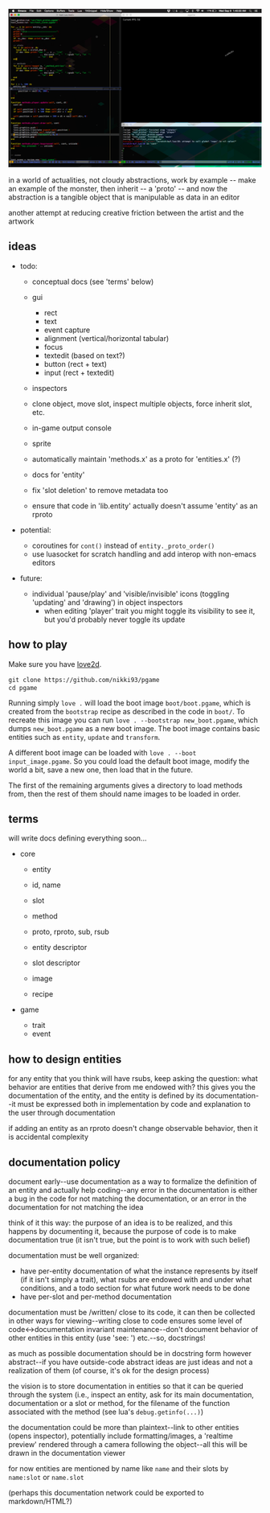 ![pgame](screenshot.png "pgame")

in a world of actualities, not cloudy abstractions, work by example -- make an
example of the monster, then inherit -- a 'proto' -- and now the abstraction is
a tangible object that is manipulable as data in an editor 

another attempt at reducing creative friction between the artist and the artwork


ideas
-----

+ todo:
    - conceptual docs (see 'terms' below)

    - gui
        - rect
        - text
        - event capture
        - alignment (vertical/horizontal tabular)
        - focus
        - textedit (based on text?)
        - button (rect + text)
        - input (rect + textedit)
    - inspectors
    - clone object, move slot, inspect multiple objects, force inherit slot, etc.
    - in-game output console
    - sprite

    - automatically maintain 'methods.x' as a proto for 'entities.x' (?)
    - docs for 'entity'
    - fix 'slot deletion' to remove metadata too
    - ensure that code in 'lib.entity' actually doesn't assume 'entity' as an
        rproto

+ potential:
    - coroutines for `cont()` instead of `entity._proto_order()`
    - use luasocket for scratch handling and add interop with non-emacs editors

+ future:
    - individual 'pause/play' and 'visible/invisible' icons (toggling 'updating'
      and 'drawing') in object inspectors
        - when editing 'player' trait you might toggle its visibility to see it,
          but you'd probably never toggle its update


how to play
-----------

Make sure you have [love2d](https://love2d.org/).

```
git clone https://github.com/nikki93/pgame
cd pgame
```

Running simply `love .` will load the boot image `boot/boot.pgame`, which is
created from the `bootstrap` recipe as described in the code in `boot/`. To
recreate this image you can run `love . --bootstrap new_boot.pgame`, which dumps
`new_boot.pgame` as a new boot image. The boot image contains basic entities
such as `entity`, `update` and `transform`.

A different boot image can be loaded with `love . --boot input_image.pgame`. So
you could load the default boot image, modify the world a bit, save a new one,
then load that in the future.

The first of the remaining arguments gives a directory to load methods from,
then the rest of them should name images to be loaded in order.


terms
-----

will write docs defining everything soon...

+ core
    - entity
    - id, name
    - slot
    - method
    - proto, rproto, sub, rsub

    - entity descriptor
    - slot descriptor

    - image
    - recipe

+ game
    - trait
    - event


how to design entities
----------------------

for any entity that you think will have rsubs, keep asking the question:
    what behavior are entities that derive from me endowed with?
this gives you the documentation of the entity, and the entity is defined by its
documentation--it must be expressed both in implementation by code and
explanation to the user through documentation

if adding an entity as an rproto doesn't change observable behavior, then it is
accidental complexity


documentation policy
--------------------

document early--use documentation as a way to formalize the definition of an
entity and actually help coding--any error in the documentation is either a bug
in the code for not matching the documentation, or an error in the documentation
for not matching the idea

think of it this way: the purpose of an idea is to be realized, and this happens
by documenting it, because the purpose of code is to make documentation true (it
isn't true, but the point is to work with such belief)

documentation must be well organized:
  - have per-entity documentation of what the instance represents by itself (if
    it isn't simply a trait), what rsubs are endowed with and under what
    conditions, and a todo section for what future work needs to be done
  - have per-slot and per-method documentation

documentation must be /written/ close to its code, it can then be collected in
other ways for viewing--writing close to code ensures some level of
code<->documentation invariant maintenance--don't document behavior of other
entities in this entity (use 'see: ') etc.--so, docstrings!

as much as possible documentation should be in docstring form however
abstract--if you have outside-code abstract ideas are just ideas and not a
realization of them (of course, it's ok for the design process)

the vision is to store documentation in entities so that it can be queried
through the system (i.e., inspect an entity, ask for its main documentation,
documentation or a slot or method, for the filename of the function associated
with the method (see lua's `debug.getinfo(...)`)

the documentation could be more than plaintext--link to other entities (opens
inspector), potentially include formatting/images, a 'realtime preview' rendered
through a camera following the object--all this will be drawn in the
documentation viewer

for now entities are mentioned by name like `name` and their slots by
`name:slot` or `name.slot`

(perhaps this documentation network could be exported to markdown/HTML?)

